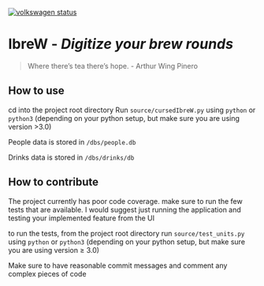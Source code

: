 [![volkswagen status](https://auchenberg.github.io/volkswagen/volkswargen_ci.svg?v=1)](https://github.com/krulys/IbreW)
# IbreW - *Digitize your brew rounds*
>Where there’s tea there’s hope. - Arthur Wing Pinero

## How to use
cd into the project root directory
Run `source/cursedIbreW.py` using `python` or `python3` 
(depending on your python setup, but make sure you are using version >3.0)

People data is stored in `/dbs/people.db`

Drinks data is stored in `/dbs/drinks/db`

## How to contribute
The project currently has poor code coverage. make sure to run the few tests that are available. I would suggest just running the application and testing your implemented feature from the UI

to run the tests, from the project root directory run `source/test_units.py` using `python` or `python3` 
(depending on your python setup, but make sure you are using version ≥ 3.0) 

Make sure to have reasonable commit messages and comment any complex pieces of code
